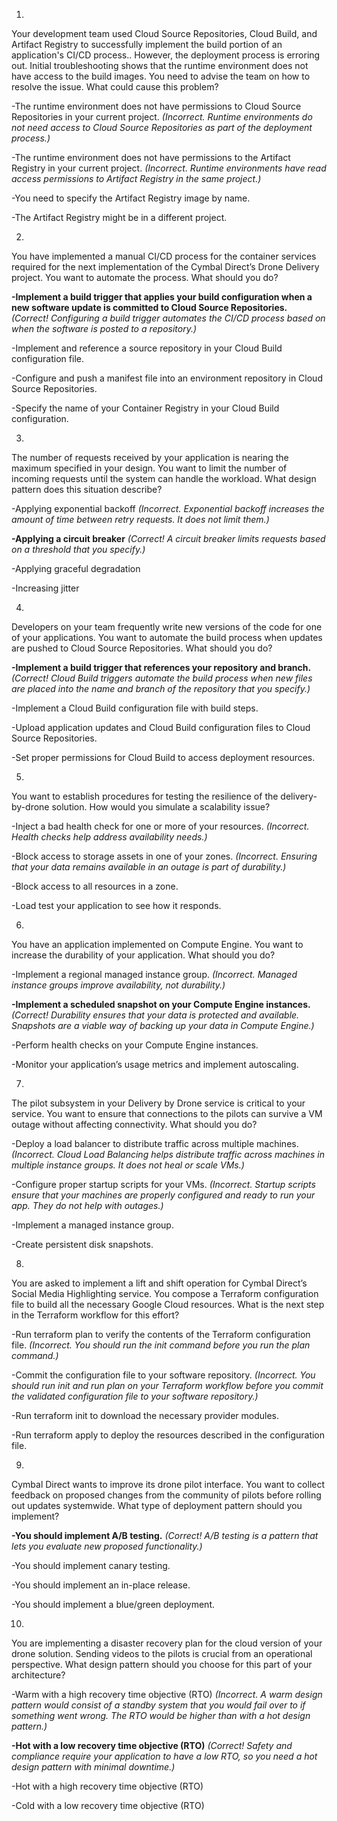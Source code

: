 1.
Your development team used Cloud Source Repositories, Cloud Build, and Artifact Registry to successfully implement the build portion of an application's CI/CD process.. However, the deployment process is erroring out. Initial troubleshooting shows that the runtime environment does not have access to the build images. You need to advise the team on how to resolve the issue. What could cause this problem?

-The runtime environment does not have permissions to Cloud Source Repositories in your current project.
_(Incorrect. Runtime environments do not need access to Cloud Source Repositories as part of the deployment process.)_

-The runtime environment does not have permissions to the Artifact Registry in your current project.
_(Incorrect. Runtime environments have read access permissions to Artifact Registry in the same project.)_

-You need to specify the Artifact Registry image by name.

-The Artifact Registry might be in a different project.


2.
You have implemented a manual CI/CD process for the container services required for the next implementation of the Cymbal Direct’s Drone Delivery project. You want to automate the process. What should you do?

**-Implement a build trigger that applies your build configuration when a new software update is committed to Cloud Source Repositories.**
_(Correct! Configuring a build trigger automates the CI/CD process based on when the software is posted to a repository.)_

-Implement and reference a source repository in your Cloud Build configuration file.

-Configure and push a manifest file into an environment repository in Cloud Source Repositories.

-Specify the name of your Container Registry in your Cloud Build configuration.


3.
The number of requests received by your application is nearing the maximum specified in your design. You want to limit the number of incoming requests until the system can handle the workload. What design pattern does this situation describe?

-Applying exponential backoff
_(Incorrect. Exponential backoff increases the amount of time between retry requests. It does not limit them.)_

**-Applying a circuit breaker**
_(Correct! A circuit breaker limits requests based on a threshold that you specify.)_

-Applying graceful degradation

-Increasing jitter


4.
Developers on your team frequently write new versions of the code for one of your applications. You want to automate the build process when updates are pushed to Cloud Source Repositories. What should you do?

**-Implement a build trigger that references your repository and branch.**
_(Correct! Cloud Build triggers automate the build process when new files are placed into the name and branch of the repository that you specify.)_

-Implement a Cloud Build configuration file with build steps.

-Upload application updates and Cloud Build configuration files to Cloud Source Repositories.

-Set proper permissions for Cloud Build to access deployment resources.


5.
You want to establish procedures for testing the resilience of the delivery-by-drone solution. How would you simulate a scalability issue?

-Inject a bad health check for one or more of your resources.
_(Incorrect. Health checks help address availability needs.)_

-Block access to storage assets in one of your zones.
_(Incorrect. Ensuring that your data remains available in an outage is part of durability.)_

-Block access to all resources in a zone.

-Load test your application to see how it responds.


6.
You have an application implemented on Compute Engine. You want to increase the durability of your application. What should you do?

-Implement a regional managed instance group.
_(Incorrect. Managed instance groups improve availability, not durability.)_

**-Implement a scheduled snapshot on your Compute Engine instances.**
_(Correct! Durability ensures that your data is protected and available. Snapshots are a viable way of backing up your data in Compute Engine.)_

-Perform health checks on your Compute Engine instances.

-Monitor your application’s usage metrics and implement autoscaling.


7.
The pilot subsystem in your Delivery by Drone service is critical to your service. You want to ensure that connections to the pilots can survive a VM outage without affecting connectivity. What should you do?

-Deploy a load balancer to distribute traffic across multiple machines.
_(Incorrect. Cloud Load Balancing helps distribute traffic across machines in multiple instance groups. It does not heal or scale VMs.)_

-Configure proper startup scripts for your VMs.
_(Incorrect. Startup scripts ensure that your machines are properly configured and ready to run your app. They do not help with outages.)_

-Implement a managed instance group.

-Create persistent disk snapshots.


8.
You are asked to implement a lift and shift operation for Cymbal Direct’s Social Media Highlighting service. You compose a Terraform configuration file to build all the necessary Google Cloud resources. What is the next step in the Terraform workflow for this effort?

-Run terraform plan to verify the contents of the Terraform configuration file.
_(Incorrect. You should run the init command before you run the plan command.)_

-Commit the configuration file to your software repository.
_(Incorrect. You should run init and run plan on your Terraform workflow before you commit the validated configuration file to your software repository.)_

-Run terraform init to download the necessary provider modules.

-Run terraform apply to deploy the resources described in the configuration file.


9.
Cymbal Direct wants to improve its drone pilot interface. You want to collect feedback on proposed changes from the community of pilots before rolling out updates systemwide. What type of deployment pattern should you implement?

**-You should implement A/B testing.**
_(Correct! A/B testing is a pattern that lets you evaluate new proposed functionality.)_

-You should implement canary testing.

-You should implement an in-place release.

-You should implement a blue/green deployment.


10.
You are implementing a disaster recovery plan for the cloud version of your drone solution. Sending videos to the pilots is crucial from an operational perspective. What design pattern should you choose for this part of your architecture?

-Warm with a high recovery time objective (RTO)
_(Incorrect. A warm design pattern would consist of a standby system that you would fail over to if something went wrong. The RTO would be higher than with a hot design pattern.)_

**-Hot with a low recovery time objective (RTO)**
_(Correct! Safety and compliance require your application to have a low RTO, so you need a hot design pattern with minimal downtime.)_

-Hot with a high recovery time objective (RTO)

-Cold with a low recovery time objective (RTO)
